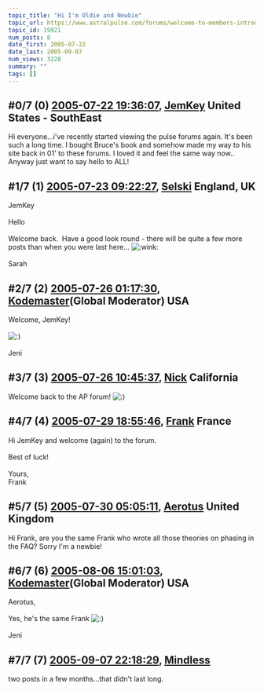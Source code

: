 ```yaml
---
topic_title: "Hi I'm Oldie and Newbie"
topic_url: https://www.astralpulse.com/forums/welcome-to-members-introductions!/hi-i-m-oldie-and-newbie
topic_id: 19921
num_posts: 8
date_first: 2005-07-22
date_last: 2005-09-07
num_views: 3228
summary: ""
tags: []
---
```


## \#0/7 (0) [2005-07-22 19:36:07](https://www.astralpulse.com/forums/index.php?msg=171010), [JemKey](https://www.astralpulse.com/forums/profile/?u=9501) United States - SouthEast ##
<section>
Hi everyone...i've recently started viewing the pulse forums again. It's been such a long time. I bought Bruce's book and somehow made my way to his site back in 01' to these forums. I loved it and feel the same way now.. Anyway just want to say hello to ALL!
</section>

## \#1/7 (1) [2005-07-23 09:22:27](https://www.astralpulse.com/forums/index.php?msg=171060), [Selski](https://www.astralpulse.com/forums/profile/?u=6012) England, UK ##
<section>
JemKey
<br>
<br>
Hello
<img alt="" class="bbc_img" loading="lazy" src="http://www.click-smilies.de/sammlung0304/aktion/action-smiley-030.gif"/>
<br>
<br>
Welcome back.  Have a good look round - there will be quite a few more posts than when you were last here...
<img alt=":wink:" class="smiley" src="https://www.astralpulse.com/forums/Smileys/fugue/wink.png" title="Wink"/>
<br>
<br>
Sarah
</section>

## \#2/7 (2) [2005-07-26 01:17:30](https://www.astralpulse.com/forums/index.php?msg=171278), [Kodemaster](https://www.astralpulse.com/forums/profile/?u=426)(Global Moderator) USA ##
<section>
Welcome, JemKey!
<br>
<br>
<img alt=":)" class="smiley" src="https://www.astralpulse.com/forums/Smileys/fugue/smiley.png" title="Smiley"/>
<br>
<br>
Jeni
</section>

## \#3/7 (3) [2005-07-26 10:45:37](https://www.astralpulse.com/forums/index.php?msg=171301), [Nick](https://www.astralpulse.com/forums/profile/?u=2080) California ##
<section>
Welcome back to the AP forum!
<img alt=":)" class="smiley" src="https://www.astralpulse.com/forums/Smileys/fugue/smiley.png" title="Smiley"/>
</section>

## \#4/7 (4) [2005-07-29 18:55:46](https://www.astralpulse.com/forums/index.php?msg=171600), [Frank](https://www.astralpulse.com/forums/profile/?u=359) France ##
<section>
Hi JemKey and welcome (again) to the forum.
<br>
<br>
Best of luck!
<br>
<br>
Yours,
<br>
Frank
</section>

## \#5/7 (5) [2005-07-30 05:05:11](https://www.astralpulse.com/forums/index.php?msg=171632), [Aerotus](https://www.astralpulse.com/forums/profile/?u=1689) United Kingdom ##
<section>
Hi Frank, are you the same Frank who wrote all those theories on phasing in the FAQ? Sorry I'm a newbie!
</section>

## \#6/7 (6) [2005-08-06 15:01:03](https://www.astralpulse.com/forums/index.php?msg=172252), [Kodemaster](https://www.astralpulse.com/forums/profile/?u=426)(Global Moderator) USA ##
<section>
Aerotus,
<br>
<br>
Yes, he's the same Frank
<img alt=":)" class="smiley" src="https://www.astralpulse.com/forums/Smileys/fugue/smiley.png" title="Smiley"/>
<br>
<br>
Jeni
</section>

## \#7/7 (7) [2005-09-07 22:18:29](https://www.astralpulse.com/forums/index.php?msg=175323), [Mindless](https://www.astralpulse.com/forums/profile/?u=9706)  ##
<section>
two posts in a few months...that didn't last long.
</section>